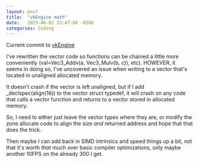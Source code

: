 ```yaml
---
layout: post
title:  "vkEngine math"
date:   2023-06-02 13:47:00 -0500
categories: Coding
---
```


Current commit to [vkEngine](https://github.com/seishuku/vkEngine/commit/cde663947de1aa53bb25dd2d7922b89b3fa49bec)

I've rewritten the vector code so functions can be chained a little more conveniently (val=Vec3_Addv(a, Vec3_Mulv(b, c)), etc).
HOWEVER, it seems in doing so, I've uncovered an issue when writing to a vector that's located in unaligned allocated memory.

It doesn't crash if the vector is left unaligned, but if I add _declspec(align(16)) to the vector struct typedef,
it will crash on any code that calls a vector function and returns to a vector stored in allocated memory.

So, I need to either just leave the vector types where they are, or modify the zone allocate code to align the size *and* returned address and hope that that does the trick.

Then maybe I can add back in SIMD intrinsics and speed things up a bit, not that it's worth *that* much over basic compiler optimizations, only maybe another 10FPS on the already 300 I get.
